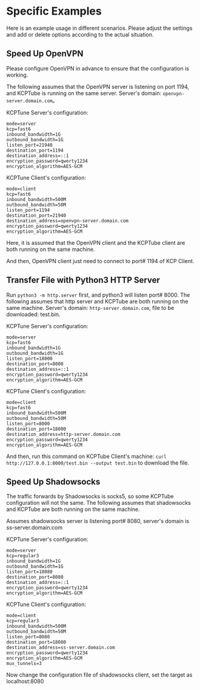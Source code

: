 # Specific Examples

Here is an example usage in different scenarios. Please adjust the settings and add or delete options according to the actual situation.

## Speed Up OpenVPN
Please configure OpenVPN in advance to ensure that the configuration is working.

The following assumes that the OpenVPN server is listening on port 1194, and KCPTube is running on the same server. Server's domain: `openvpn-server.domain.com`。

KCPTune Server's configuration:
```
mode=server
kcp=fast6
inbound_bandwidth=1G
outbound_bandwidth=1G
listen_port=21940
destination_port=1194
destination_address=::1
encryption_password=qwerty1234
encryption_algorithm=AES-GCM
```

KCPTune Client's configuration:
```
mode=client
kcp=fast6
inbound_bandwidth=500M
outbound_bandwidth=50M
listen_port=1194
destination_port=21940
destination_address=openvpn-server.domain.com
encryption_password=qwerty1234
encryption_algorithm=AES-GCM
```

Here, it is assumed that the OpenVPN client and the KCPTube client are both running on the same machine.


And then, OpenVPN client just need to connect to port# 1194 of KCP Client.

## Transfer File with Python3 HTTP Server
Run `python3 -m http.server` first, and python3 will listen port# 8000. The following assumes that http server and KCPTube are both running on the same machine. Server's domain: `http-server.domain.com`, file to be downloaded: test.bin.

KCPTune Server's configuration:
```
mode=server
kcp=fast6
inbound_bandwidth=1G
outbound_bandwidth=1G
listen_port=18000
destination_port=8000
destination_address=::1
encryption_password=qwerty1234
encryption_algorithm=AES-GCM
```

KCPTune Client's configuration:
```
mode=client
kcp=fast6
inbound_bandwidth=500M
outbound_bandwidth=50M
listen_port=8000
destination_port=18000
destination_address=http-server.domain.com
encryption_password=qwerty1234
encryption_algorithm=AES-GCM
```

And then, run this command on KCPTube Client's machine: `curl http://127.0.0.1:8000/test.bin --output test.bin` to download the file.

## Speed Up Shadowsocks
The traffic forwards by Shadowsocks is socks5, so some KCPTube configuration will not the same. The following assumes that shadowsocks and KCPTube are both running on the same machine.

Assumes shadowsocks server is listening port# 8080, server's domain is ss-server.domain.com

KCPTune Server's configuration:
```
mode=server
kcp=regular3
inbound_bandwidth=1G
outbound_bandwidth=1G
listen_port=18080
destination_port=8080
destination_address=::1
encryption_password=qwerty1234
encryption_algorithm=AES-GCM
```

KCPTune Client's configuration:
```
mode=client
kcp=regular3
inbound_bandwidth=500M
outbound_bandwidth=50M
listen_port=8080
destination_port=18080
destination_address=ss-server.domain.com
encryption_password=qwerty1234
encryption_algorithm=AES-GCM
mux_tunnels=3
```

Now change the configuration file of shadowsocks client, set the target as localhost:8080
